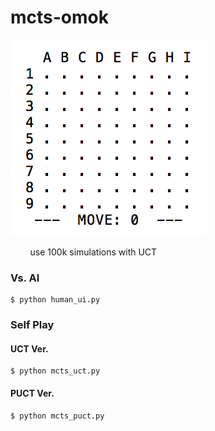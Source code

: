 # mcts-omok
![omok](./img/omok.gif)

&nbsp;&nbsp;&nbsp;&nbsp;&nbsp;&nbsp;&nbsp;&nbsp;use 100k simulations with UCT


### Vs. AI
	$ python human_ui.py

### Self Play
#### UCT Ver.
	$ python mcts_uct.py
#### PUCT Ver.
	$ python mcts_puct.py 
